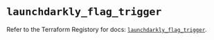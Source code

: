 # `launchdarkly_flag_trigger`

Refer to the Terraform Registory for docs: [`launchdarkly_flag_trigger`](https://registry.terraform.io/providers/launchdarkly/launchdarkly/2.14.0/docs/resources/flag_trigger).
